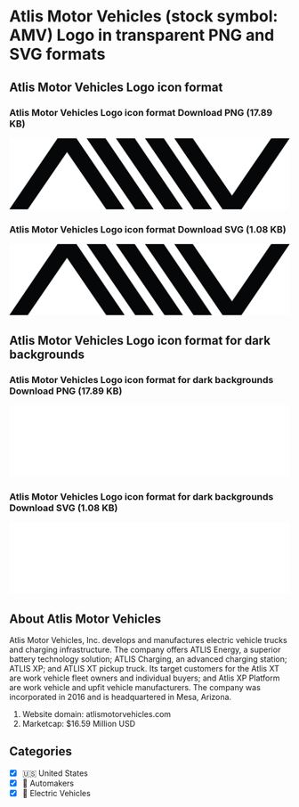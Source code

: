 # Atlis Motor Vehicles (stock symbol: AMV) Logo in transparent PNG and SVG formats

## Atlis Motor Vehicles Logo icon format

### Atlis Motor Vehicles Logo icon format Download PNG (17.89 KB)

![Atlis Motor Vehicles Logo icon format Download PNG (17.89 KB)](/img/orig/AMV-1fd18a7b.png)

### Atlis Motor Vehicles Logo icon format Download SVG (1.08 KB)

![Atlis Motor Vehicles Logo icon format Download SVG (1.08 KB)](/img/orig/AMV-1ac204db.svg)

## Atlis Motor Vehicles Logo icon format for dark backgrounds

### Atlis Motor Vehicles Logo icon format for dark backgrounds Download PNG (17.89 KB)

![Atlis Motor Vehicles Logo icon format for dark backgrounds Download PNG (17.89 KB)](/img/orig/AMV.D-bfc72862.png)

### Atlis Motor Vehicles Logo icon format for dark backgrounds Download SVG (1.08 KB)

![Atlis Motor Vehicles Logo icon format for dark backgrounds Download SVG (1.08 KB)](/img/orig/AMV.D-a8fe990b.svg)

## About Atlis Motor Vehicles

Atlis Motor Vehicles, Inc. develops and manufactures electric vehicle trucks and charging infrastructure. The company offers ATLIS Energy, a superior battery technology solution; ATLIS Charging, an advanced charging station; ATLIS XP; and ATLIS XT pickup truck. Its target customers for the Atlis XT are work vehicle fleet owners and individual buyers; and Atlis XP Platform are work vehicle and upfit vehicle manufacturers. The company was incorporated in 2016 and is headquartered in Mesa, Arizona.

1. Website domain: atlismotorvehicles.com
2. Marketcap: $16.59 Million USD


## Categories
- [x] 🇺🇸 United States
- [x] 🚗 Automakers
- [x] 🔋 Electric Vehicles
